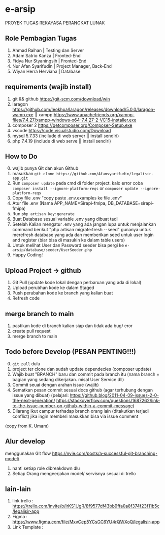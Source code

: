 # e-arsip
PROYEK TUGAS REKAYASA PERANGKAT LUNAK


## Role Pembagian Tugas
1. Ahmad Raihan | Testing dan Server
2. Adam Satrio Kanza | Fronted-End
3. Fidya Nur Styaningsih | Fronted-End
4. Nur Afan Syarifudin | Project Manager, Back-End
5. Wiyan Herra Herviana | Database


## requirements (wajib install) 
1. git && github https://git-scm.com/download/win
2. laragon https://github.com/leokhoa/laragon/releases/download/5.0.0/laragon-wamp.exe || xampp https://www.apachefriends.org/xampp-files/7.4.27/xampp-windows-x64-7.4.27-2-VC15-installer.exe
3. composer 2 https://getcomposer.org/Composer-Setup.exe
4. vscode https://code.visualstudio.com/Download
5. mysql 5.7.33 (incllude di web server || install sendiri)
6. php 7.4.19 (include di web serve || install sendiri)

## How to Do 
 0. wajib punya Git dan akun Github 
 1. masukkan ```git clone https://github.com/Afansyarifudin/legalisir-app.git```
 2. Run ```composer update``` pada cmd di folder project. kalo error coba ```composer install --ignore-platform-reqs``` or ```composer update --ignore-platform-reqs```
 3. Copy file .env "copy paste .env.examples ke file .env" 
 4. Atur file .env (Nama APP_NAME=Sirapi-fmipa, DB_DATABASE=sirapi-fmipa)
 5. Run ```php artisan key:generate```
 6. Buat Database sesuai variable .env yang dibuat tadi
 7. Setelah Kalian mengatur .env yang ada jangan lupa untuk menjalankan command berikut
    "php artisan migrate:fresh --seed"
    gunanya untuk merefresh database yang ada dan memberikan seed untuk user login and register (biar bisa di masukin ke dalam table users)
 8. Untuk melihat User dan Password seeder bisa pergi ke ```e-arsip/database/seeder/UserSeeder.php```
 9. Happy Coding!


## Upload Project -> github 
1. Git Pull (update kode lokal dengan perbaruan yang ada di lokal)
2. Upload perubhan kode ke dalam Staged 
3. Push perubahan kode ke branch yang kalian buat 
4. Refresh code 


## merge branch to main 
1. pastikan kode di branch kalian siap dan tidak ada bug/ eror 
2. create pull request 
3. merge branch to main


## Todo before Develop (PESAN PENTING!!!)
 0. ```git pull``` dulu
 1. project ter clone dan sudah update dependecies (composer update)
 2. Wajib buat "BRANCH" baru dan commit pada branch itu (nama branch = bagian yang sedang dikerjakan. misal User Service dll)
 3. Commit seuai dengan arahan issue (wajib)
 4. Sematkan pesan commit sesuai docs github (agar terhubung dengan issue yang dibuat) (pelajari: https://github.blog/2011-04-09-issues-2-0-the-next-generation/ https://stackoverflow.com/questions/1687262/link-to-the-issue-number-on-github-within-a-commit-message)
 5. Dilarang ikut campur terhadap branch orang lain (ditakutkan terjadi conflict) jika ingin memberi masukkan bisa via issue comment 
 
(copy from K. Umam)
 
 ## Alur develop 
 menggunakan Git flow https://nvie.com/posts/a-successful-git-branching-model/
 1. nanti setiap role dibreakdown dlu 
 2. Setiap Orang mengeerjakan model/ servisnya sesuai di trello 


## lain-lain 
1. link trello : https://trello.com/invite/b/lrKS1UgR/8f9577df43bb9ffa0a8f374f23f11b5c/legalisir-app
2. Figma : https://www.figma.com/file/MxvCep5YCsGC6YU4rQWXoQ/legalisir-app
3. Link Template : 




